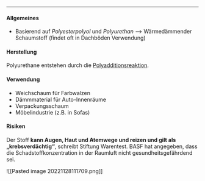 ***

#### Allgemeines
- Basierend auf *Polyesterpolyol* und *Polyurethan* --> Wärmedämmender Schaumstoff (findet oft in Dachböden Verwendung)

#### Herstellung
Polyurethane entstehen durch die [Polyadditionsreaktion](https://de.wikipedia.org/wiki/Polyaddition "Polyaddition").

#### Verwendung
- Weichschaum für Farbwalzen
- Dämmmaterial für Auto-Innenräume
- Verpackungsschaum
- Möbelindustrie (z.B. in Sofas)

#### Risiken
Der Stoff **kann Augen, Haut und Atemwege und reizen und gilt als „krebsverdächtig“**, schreibt Stiftung Warentest. BASF hat angegeben, dass die Schadstoffkonzentration in der Raumluft nicht gesundheitsgefährdend sei.


![[Pasted image 20221128111709.png]]